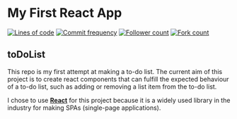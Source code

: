 # My First React App

[![Lines of code](https://img.shields.io/tokei/lines/github/harryevans1997/to-do-list)](#) [![Commit frequency](https://img.shields.io/github/commit-activity/m/harryevans1997/to-do-list)](https://github.com/harryevans1997#js-contribution-activity) [![Follower count](https://img.shields.io/github/followers/harryevans1997?style=social)](https://github.com/login?return_to=https%3A%2F%2Fgithub.com%2Fharryevans1997%3Ftab%3Dfollowers) [![Fork count](https://img.shields.io/github/forks/harryevans1997/to-do-list?style=social)](https://github.com/login?return_to=%2Fharryevans1997%2Fto-do-list)

## toDoList

This repo is my first attempt at making a to-do list. The current aim of this project is to create react components that can fulfill the expected behaviour of a to-do list, such as adding or removing a list item from the to-do list.

I chose to use [**React**](https://reactjs.org/docs/getting-started.html) for this project because it is a widely used library in the industry for making SPAs (single-page applications). 

